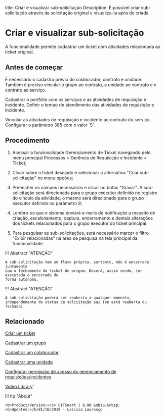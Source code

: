 title:  Criar e visualizar sub-solicitação
Description: É possível criar sub-solicitação através da solicitação original e visualiza-la após de criada. 
# Criar e visualizar sub-solicitação

A funcionalidade permite cadastrar um ticket com atividades relacionada ao ticket original.

Antes de começar
----------------

É necessário o cadastro prévio do colaborador, contrato e unidade. Também é
preciso vincular o grupo ao contrato, a unidade ao contrato e o contrato ao
serviço.

Cadastrar o portfólio com os serviços e as atividades de requisição e incidente.
Definir o tempo de atendimento das atividades de requisição e incidente.

Vincular as atividades de requisição e incidente ao contrato do serviço.
Configurar o parâmetro 385 com o valor 'S'.

Procedimento
------------

1.  Acessar a funcionalidade Gerenciamento de Ticket navegando pelo menu
    principal Processos \> Gerência de Requisição e Incidente \> Ticket;

2.  Clicar sobre o ticket desejado e selecionar a alternativa "Criar sub-solicitação" no menu opções;

3.  Preencher os campos necessários e clicar no botão "Gravar". A sub-solicitação será direcionada para o grupo executor definido
    no registro do vínculo da atividade, o mesmo será direcionado para o grupo executor definido no parâmetro 9;

4.  Lembre-se que o sistema enviará e-mails de notificação a respeito de
    criação, escalonamento, captura, encerramento e demais alterações dos
    tickets relacionados para o grupo executor do ticket principal.
    
5.  Para pesquisar as sub-solicitações, será necessário marcar o filtro "Exibir relacionadas" na área de pesquisa na tela principal     da funcionalidade.

        
!!! Abstract "ATENÇÃO"

    A sub-solicitação tem um fluxo próprio, portanto, não é encerrada juntamente
    com o fechamento do ticket de origem. Deverá, assim sendo, ser executada e encerrada de
    forma autônoma.  
    
!!! Abstract "ATENÇÃO"

    A sub-solicitação poderá ser reaberta a qualquer momento, independemente do status da solicitação pai (se está reaberta ou fechada).  
Relacionado
-----------

[Criar um ticket](/pt-br/citsmart-platform-8/processes/tickets/use/create-ticket.html)

[Cadastrar um grupo](/pt-br/citsmart-platform-8/initial-settings/access-settings/user/register-groups.html)

[Cadastrar um colaborador](/pt-br/citsmart-platform-8/initial-settings/access-settings/user/register-employee.html)

[Cadastrar uma unidade](/pt-br/citsmart-platform-8/platform-administration/region-and-language/register-unit.html)

[Configurar permissão de acesso do gerenciamento de requisições/incidentes](/pt-br/citsmart-platform-8/processes/tickets/configuration/configure-access-permission-ticket.html)

<i class='fa fa-youtube-play  fa-2x' style='color:#97ce17;vertical-align: middle;'> </i> [Video Library](https://www.youtube.com/playlist?list=PLB5qK2uzf2ROn4Xs6UdH84Ujzta2iJ6Ei)'

!!! tip "About"

    <b>Product/Version:</b> CITSmart | 8.00 &nbsp;&nbsp;
    <b>Updated:</b>01/16/2019 - Larissa Lourenço


